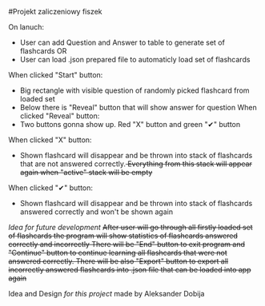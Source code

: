 ﻿#Projekt zaliczeniowy fiszek 

On lanuch:
 - User can add Question and Answer to table to generate set of flashcards
 OR
 - User can load .json prepared file to automaticly load set of flashcards

When clicked "Start" button:
 - Big rectangle with visible question of randomly picked flashcard from loaded set
 - Below there is "Reveal" button that will show answer for question
When clicked "Reveal" button:
 - Two buttons gonna show up. Red "X" button and green "✔" button

When clicked "X" button:
- Shown flashcard will disappear and be thrown into stack of flashcards that are not answered correctly.<del> Everything from this stack will appear again when "active" stack will be empty</del>

When clicked "✔" button:
- Shown flashcard will disappear and be thrown into stack of flashcards answered correctly and won't be shown again

*Idea for future development*
<del>After user will go through all firstly loaded set of flashcards the program will show statistics of flashcards answered correctly and incorrectly
There will be "End" button to exit program and "Continue" button to continue learning all flashcards that were not answered correctly.
There will be also "Export" button to export all incorrectly answered flashcards into .json file that can be loaded into app again</del>

Idea and Design *for this project* made by Aleksander Dobija
